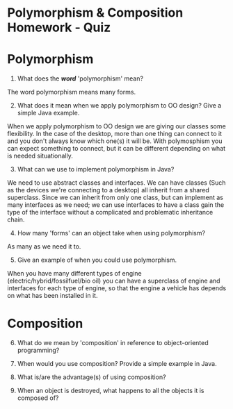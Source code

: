 # Polymorphism & Composition Homework - Quiz

# Polymorphism

1. What does the ___word___ 'polymorphism' mean?

The word polymorphism means many forms. 

2. What does it mean when we apply polymorphism to OO design? Give a simple Java example.

When we apply polymorphism to OO design we are giving our classes some flexibility. In the case of the desktop, more than one thing can connect to it and you don't always know which one(s) it will be. With polymosphism you can expect something to connect, but it can be different depending on what is needed situationally.


3. What can we use to implement polymorphism in Java?

We need to use abstract classes and interfaces. We can have classes (Such as the devices we're connecting to a desktop) all inherit from a shared superclass. Since we can inherit from only one class, but can implement as many interfaces as we need; we can use interfaces to have a class gain the type of the interface without a complicated and problematic inheritance chain.

4. How many 'forms' can an object take when using polymorphism?

As many as we need it to.

5. Give an example of when you could use polymorphism.

When you have many different types of engine (electric/hybrid/fossilfuel/bio oil) you can have a superclass of engine and interfaces for each type of engine, so that the engine a vehicle has depends on what has been installed in it.



# Composition

6. What do we mean by 'composition' in reference to object-oriented programming?



7. When would you use composition? Provide a simple example in Java.



8. What is/are the advantage(s) of using composition?



9. When an object is destroyed, what happens to all the objects it is composed of?

